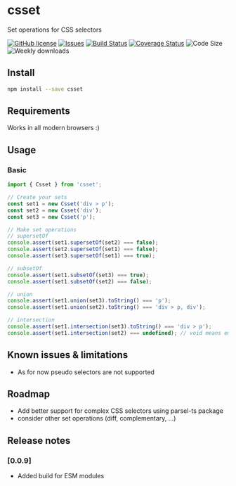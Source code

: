 # csset

Set operations for CSS selectors

[![GitHub license](https://img.shields.io/npm/l/csset.svg)](https://github.com/david-luna/csset/blob/master/README.md)
[![Issues](https://img.shields.io/github/issues/david-luna/csset.svg)](https://github.com/david-luna/csset/issues)
[![Build Status](https://travis-ci.org/david-luna/csset.svg?branch=master)](https://travis-ci.org/david-luna/csset)
[![Coverage Status](https://coveralls.io/repos/github/david-luna/csset/badge.svg)](https://coveralls.io/github/david-luna/csset)
![Code Size](https://img.shields.io/bundlephobia/minzip/csset.svg)
![Weekly downloads](https://img.shields.io/npm/dw/csset.svg)

## Install

```bash
npm install --save csset
```

## Requirements

Works in all modern browsers :)

## Usage

### Basic

```javascript
import { Csset } from 'csset';

// Create your sets
const set1 = new Csset('div > p');
const set2 = new Csset('div');
const set3 = new Csset('p');

// Make set operations
// supersetOf
console.assert(set1.supersetOf(set2) === false);
console.assert(set2.supersetOf(set1) === false);
console.assert(set3.supersetOf(set1) === true);

// subsetOf
console.assert(set1.subsetOf(set3) === true);
console.assert(set1.subsetOf(set2) === false);

// union
console.assert(set1.union(set3).toString() === 'p');
console.assert(set1.union(set2).toString() === 'div > p, div');

// intersection
console.assert(set1.intersection(set3).toString() === 'div > p');
console.assert(set1.intersection(set2) === undefined); // void means empty set

```

## Known issues & limitations

- As for now pseudo selectors are not supported

## Roadmap

- Add better support for complex CSS selectors using parsel-ts package
- consider other set operations (diff, complementary, ...)

## Release notes

### [0.0.9]

- Added build for ESM modules
